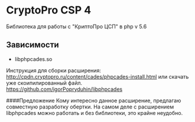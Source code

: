 # CryptoPro CSP 4
Библиотека для работы с "КриптоПро ЦСП" в php v 5.6

Зависимости
-----------
- libphpcades.so

Инструкция для сборки расширения:
http://cpdn.cryptopro.ru/content/cades/phpcades-install.html  или скачать уже скоипилированный файл.
https://github.com/igorPopryduhin/libphpcades

####Предложение
Кому интересно данное расширение, предлагаю совместную разработку обертки.
На самом деле с расширением libphpcades можно работать и без библиотеки, это крайне неудобно.